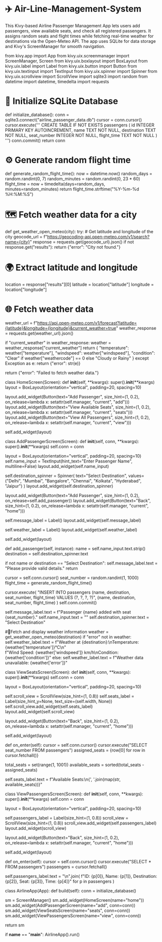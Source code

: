 # ✈️ Air-Line-Management-System
This Kivy-based Airline Passenger Management App lets users add passengers, view available seats, and check all registered passengers. It assigns random seats and flight times while fetching real-time weather for destinations via the Open-Meteo API. The app uses SQLite for data storage and Kivy's ScreenManager for smooth navigation.

from kivy.app import App
from kivy.uix.screenmanager import ScreenManager, Screen
from kivy.uix.boxlayout import BoxLayout
from kivy.uix.label import Label
from kivy.uix.button import Button
from kivy.uix.textinput import TextInput
from kivy.uix.spinner import Spinner
from kivy.uix.scrollview import ScrollView
import sqlite3
import random
from datetime import datetime, timedelta
import requests


# 📃 Initialize SQLite Database
def initialize_database():
    conn = sqlite3.connect("airline_passenger_data.db")
    cursor = conn.cursor()
    cursor.execute('''
        CREATE TABLE IF NOT EXISTS passengers (
            id INTEGER PRIMARY KEY AUTOINCREMENT,
            name TEXT NOT NULL,
            destination TEXT NOT NULL,
            seat_number INTEGER NOT NULL,
            flight_time TEXT NOT NULL
        )
    ''')
    conn.commit()
    return conn


# ⚙️ Generate random flight time
def generate_random_flight_time():
    now = datetime.now()
    random_days = random.randint(0, 7)
    random_minutes = random.randint(0, 23 * 60)
    flight_time = now + timedelta(days=random_days, minutes=random_minutes)
    return flight_time.strftime("%Y-%m-%d %H:%M:%S")


# 🗺 Fetch weather data for a city
def get_weather_open_meteo(city):
    try:
        # Get latitude and longitude of the city
        geocode_url = f"https://geocoding-api.open-meteo.com/v1/search?name={city}"
        response = requests.get(geocode_url).json()
        if not response.get("results"):
            return {"error": "City not found."}

# 🌍 Extract latitude and longitude
location = response["results"][0]
latitude = location["latitude"]
longitude = location["longitude"]

# 🌐 Fetch weather data
  weather_url = f"https://api.open-meteo.com/v1/forecast?latitude={latitude}&longitude={longitude}&current_weather=true"
  weather_response = requests.get(weather_url).json()

   if "current_weather" in weather_response:
            weather = weather_response["current_weather"]
            return {
                "temperature": weather["temperature"],
                "windspeed": weather["windspeed"],
                "condition": "Clear" if weather["weathercode"] == 0 else "Cloudy or Rainy"
            }
    except Exception as e:
        return {"error": str(e)}

  return {"error": "Failed to fetch weather data."}


class HomeScreen(Screen):
    def __init__(self, **kwargs):
        super().__init__(**kwargs)
        layout = BoxLayout(orientation="vertical", padding=20, spacing=10)

  layout.add_widget(Button(text="Add Passenger", size_hint=(1, 0.2), on_release=lambda x: setattr(self.manager, "current", "add")))
        layout.add_widget(Button(text="View Available Seats", size_hint=(1, 0.2), on_release=lambda x: setattr(self.manager, "current", "seats")))
        layout.add_widget(Button(text="View All Passengers", size_hint=(1, 0.2), on_release=lambda x: setattr(self.manager, "current", "view")))

  self.add_widget(layout)


class AddPassengerScreen(Screen):
    def __init__(self, conn, **kwargs):
        super().__init__(**kwargs)
        self.conn = conn

  layout = BoxLayout(orientation="vertical", padding=20, spacing=10)
      self.name_input = TextInput(hint_text="Enter Passenger Name", multiline=False)
        layout.add_widget(self.name_input)

  self.destination_spinner = Spinner(
            text="Select Destination",
            values=("Delhi", "Mumbai", "Bangalore", "Chennai", "Kolkata", "Hyderabad", "Jaipur")
        )
        layout.add_widget(self.destination_spinner)

  layout.add_widget(Button(text="Add Passenger", size_hint=(1, 0.2), on_release=self.add_passenger))
  layout.add_widget(Button(text="Back", size_hint=(1, 0.2), on_release=lambda x: setattr(self.manager, "current", "home")))

  self.message_label = Label()
  layout.add_widget(self.message_label)

  self.weather_label = Label()
  layout.add_widget(self.weather_label)

  self.add_widget(layout)

  def add_passenger(self, instance):
        name = self.name_input.text.strip()
        destination = self.destination_spinner.text

  if not name or destination == "Select Destination":
            self.message_label.text = "Please provide valid details."
            return

  cursor = self.conn.cursor()
        seat_number = random.randint(1, 1000)
        flight_time = generate_random_flight_time()

  cursor.execute(
            "INSERT INTO passengers (name, destination, seat_number, flight_time) VALUES (?, ?, ?, ?)",
            (name, destination, seat_number, flight_time)
        )
        self.conn.commit()

   self.message_label.text = f"Passenger {name} added with seat {seat_number}."
        self.name_input.text = ""
        self.destination_spinner.text = "Select Destination"

  #💈Fetch and display weather information
   weather = get_weather_open_meteo(destination)
        if "error" not in weather:
            self.weather_label.text = f"Weather at {destination}:\nTemperature: {weather['temperature']}°C\n" \
                                       f"Wind Speed: {weather['windspeed']} km/h\nCondition: {weather['condition']}"
        else:
            self.weather_label.text = f"Weather data unavailable: {weather['error']}"


class ViewSeatsScreen(Screen):
    def __init__(self, conn, **kwargs):
        super().__init__(**kwargs)
        self.conn = conn

  layout = BoxLayout(orientation="vertical", padding=20, spacing=10)

   self.scroll_view = ScrollView(size_hint=(1, 0.8))
        self.seats_label = Label(size_hint_y=None, text_size=(self.width, None))
        self.scroll_view.add_widget(self.seats_label)
        layout.add_widget(self.scroll_view)

  layout.add_widget(Button(text="Back", size_hint=(1, 0.2), on_release=lambda x: setattr(self.manager, "current", "home")))

   self.add_widget(layout)

def on_enter(self):
        cursor = self.conn.cursor()
        cursor.execute("SELECT seat_number FROM passengers")
        assigned_seats = {row[0] for row in cursor.fetchall()}

  total_seats = set(range(1, 1001))
        available_seats = sorted(total_seats - assigned_seats)

   self.seats_label.text = f"Available Seats:\n{', '.join(map(str, available_seats))}"


class ViewPassengersScreen(Screen):
    def __init__(self, conn, **kwargs):
        super().__init__(**kwargs)
        self.conn = conn

  layout = BoxLayout(orientation="vertical", padding=20, spacing=10)

  self.passengers_label = Label(size_hint=(1, 0.8))
        scroll_view = ScrollView(size_hint=(1, 0.8))
        scroll_view.add_widget(self.passengers_label)
        layout.add_widget(scroll_view)

  layout.add_widget(Button(text="Back", size_hint=(1, 0.2), on_release=lambda x: setattr(self.manager, "current", "home")))

  self.add_widget(layout)

  def on_enter(self):
        cursor = self.conn.cursor()
        cursor.execute("SELECT * FROM passengers")
        passengers = cursor.fetchall()

  self.passengers_label.text = "\n".join(
            f"ID: {p[0]}, Name: {p[1]}, Destination: {p[2]}, Seat: {p[3]}, Time: {p[4]}" for p in passengers
        )


class AirlineApp(App):
    def build(self):
        conn = initialize_database()

  sm = ScreenManager()
        sm.add_widget(HomeScreen(name="home"))
        sm.add_widget(AddPassengerScreen(name="add", conn=conn))
        sm.add_widget(ViewSeatsScreen(name="seats", conn=conn))
        sm.add_widget(ViewPassengersScreen(name="view", conn=conn))

  return sm


if __name__ == "__main__":
    AirlineApp().run()
    
